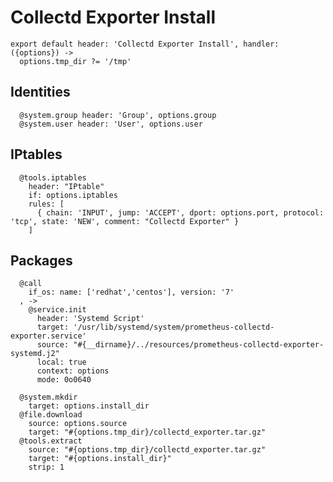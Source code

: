 
# Collectd Exporter Install

    export default header: 'Collectd Exporter Install', handler: ({options}) ->
      options.tmp_dir ?= '/tmp'

## Identities

      @system.group header: 'Group', options.group
      @system.user header: 'User', options.user

## IPtables

      @tools.iptables
        header: "IPtable"
        if: options.iptables
        rules: [
          { chain: 'INPUT', jump: 'ACCEPT', dport: options.port, protocol: 'tcp', state: 'NEW', comment: "Collectd Exporter" }
        ]

## Packages
      
      @call
        if_os: name: ['redhat','centos'], version: '7'
      , ->
        @service.init
          header: 'Systemd Script'
          target: '/usr/lib/systemd/system/prometheus-collectd-exporter.service'
          source: "#{__dirname}/../resources/prometheus-collectd-exporter-systemd.j2"
          local: true
          context: options
          mode: 0o0640

      @system.mkdir
        target: options.install_dir
      @file.download
        source: options.source
        target: "#{options.tmp_dir}/collectd_exporter.tar.gz"
      @tools.extract
        source: "#{options.tmp_dir}/collectd_exporter.tar.gz"
        target: "#{options.install_dir}"
        strip: 1
